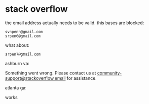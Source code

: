 # stack overflow

the email address actually needs to be valid. this bases are blocked:

~~~
svnpenn@gmail.com
srpen6@gmail.com
~~~

what about:

~~~
srpen7@gmail.com
~~~

ashburn va:

Something went wrong. Please contact us at
community-support@stackoverflow.email for assistance. 

atlanta ga:

works
